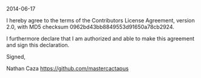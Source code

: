 2014-06-17

I hereby agree to the terms of the Contributors License
Agreement, version 2.0, with MD5 checksum
0962bd43bb8849553d91650a78cb2924.

I furthermore declare that I am authorized and able to make this
agreement and sign this declaration.

Signed,

Nathan Caza
https://github.com/mastercactapus

